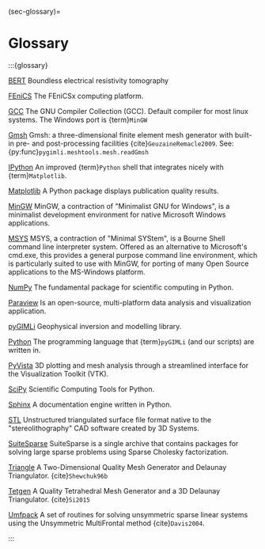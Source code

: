 (sec-glossary)=

# Glossary

:::{glossary}

[BERT](http://www.resistivity.net/)
    Boundless electrical resistivity tomography

[FEniCS](https://fenicsproject.org/)
    The FEniCSx computing platform.

[GCC](http://gcc.gnu.org/)
    The GNU Compiler Collection (GCC). Default compiler for most linux systems. The Windows port is {term}`MinGW`

[Gmsh](http://gmsh.info/)
    Gmsh: a three-dimensional finite element mesh generator with built-in pre- and post-processing facilities {cite}`GeuzaineRemacle2009`. See: {py:func}`pygimli.meshtools.mesh.readGmsh`

[IPython](http://ipython.org/)
    An improved {term}`Python` shell that integrates nicely with {term}`Matplotlib`.

[Matplotlib](http://matplotlib.org)
    A Python package displays publication quality results.

[MinGW](http://www.mingw.org/)
    MinGW, a contraction of "Minimalist GNU for Windows", is a minimalist development environment for native Microsoft Windows applications.

[MSYS](http://www.mingw.org/)
    MSYS, a contraction of "Minimal SYStem", is a Bourne Shell command line interpreter system. Offered as an alternative to Microsoft's cmd.exe, this provides a general purpose command line environment, which is particularly suited to use with MinGW, for porting of many Open Source applications to the MS-Windows platform.

[NumPy](https://docs.scipy.org/doc/numpy/)
    The fundamental package for scientific computing in Python.

[Paraview](http://paraview.org/)
    Is an open-source, multi-platform data analysis and visualization application.

[pyGIMLi](https://www.pygimli.org)
    Geophysical inversion and modelling library.

[Python](https://www.python.org/)
    The programming language that {term}`pyGIMLi` (and our scripts) are
    written in.

[PyVista](https://www.pyvista.org)
    3D plotting and mesh analysis through a streamlined
    interface for the Visualization Toolkit (VTK).

[SciPy](https://scipy.org/about.html)
    Scientific Computing Tools for Python.

[Sphinx](https://www.sphinx-doc.org)
    A documentation engine written in Python.

[STL](https://en.wikipedia.org/wiki/STL_%28file_format%29)
    Unstructured triangulated surface file format native to the "stereolithography" CAD software created by 3D Systems.

[SuiteSparse](http://faculty.cse.tamu.edu/davis/suitesparse.html)
    SuiteSparse is a single archive that contains packages for solving
    large sparse problems using Sparse Cholesky factorization.

[Triangle](http://www.cs.cmu.edu/~quake/triangle.html)
    A Two-Dimensional Quality Mesh Generator and Delaunay Triangulator.
    {cite}`Shewchuk96b`

[Tetgen](http://tetgen.org/)
    A Quality Tetrahedral Mesh Generator and a 3D Delaunay Triangulator.
    {cite}`Si2015`

[Umfpack](https://people.engr.tamu.edu/davis/suitesparse.html)
    A set of routines for solving unsymmetric sparse linear systems using the Unsymmetric MultiFrontal method {cite}`Davis2004`.

:::